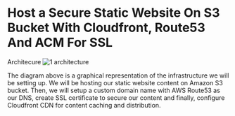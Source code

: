 # Host a Secure Static Website On S3 Bucket With Cloudfront, Route53 And ACM For SSL

Architecure
![1  architecture](https://user-images.githubusercontent.com/99888333/221614737-32b60c4a-ad0f-4e21-9b45-6c12e48120b6.jpg)

The diagram above is a graphical representation of the infrastructure we will be setting up. We will be hosting our static website content on Amazon S3 bucket. Then, we will setup a custom domain name with AWS Route53 as our DNS, create SSL certificate to secure our content and finally, configure Cloudfront CDN for content caching and distribution.
